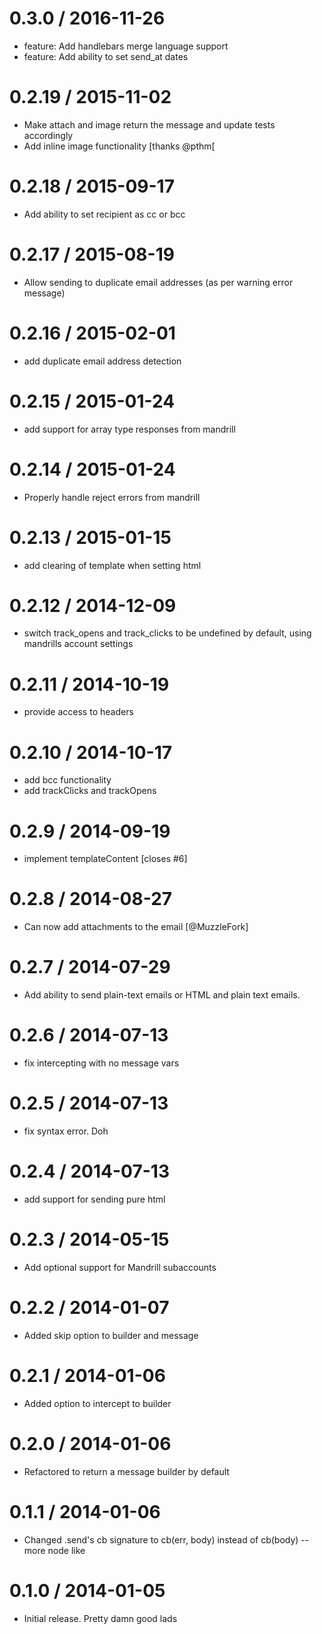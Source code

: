 
0.3.0 / 2016-11-26
==================

  * feature: Add handlebars merge language support
  * feature: Add ability to set send_at dates

0.2.19 / 2015-11-02
==================

  * Make attach and image return the message and update tests accordingly
  * Add inline image functionality [thanks @pthm[

0.2.18 / 2015-09-17
==================

  * Add ability to set recipient as cc or bcc

0.2.17 / 2015-08-19
==================

  * Allow sending to duplicate email addresses (as per warning error message)

0.2.16 / 2015-02-01
==================

  * add duplicate email address detection

0.2.15 / 2015-01-24
==================

  * add support for array type responses from mandrill

0.2.14 / 2015-01-24
==================

  * Properly handle reject errors from mandrill

0.2.13 / 2015-01-15
==================

  * add clearing of template when setting html

0.2.12 / 2014-12-09
==================

  * switch track_opens and track_clicks to be undefined by default, using mandrills account settings

0.2.11 / 2014-10-19
==================

 * provide access to headers

0.2.10 / 2014-10-17
==================

 * add bcc functionality
 * add trackClicks and trackOpens

0.2.9 / 2014-09-19
==================

 * implement templateContent [closes #6]

0.2.8 / 2014-08-27
==================

 * Can now add attachments to the email [@MuzzleFork]

0.2.7 / 2014-07-29
==================

 * Add ability to send plain-text emails or HTML and plain text emails.

0.2.6 / 2014-07-13
==================

 * fix intercepting with no message vars

0.2.5 / 2014-07-13
==================

 * fix syntax error. Doh

0.2.4 / 2014-07-13
==================

 * add support for sending pure html

0.2.3 / 2014-05-15
==================

 * Add optional support for Mandrill subaccounts

0.2.2 / 2014-01-07
==================

 * Added skip option to builder and message

0.2.1 / 2014-01-06
==================

 * Added option to intercept to builder

0.2.0 / 2014-01-06
==================

 * Refactored to return a message builder by default

0.1.1 / 2014-01-06
==================

 * Changed .send's cb signature to cb(err, body) instead of cb(body) -- more node like

0.1.0 / 2014-01-05
==================

 * Initial release. Pretty damn good lads
